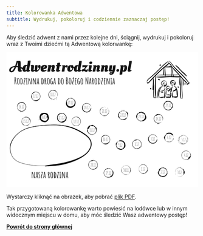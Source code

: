 ```yaml
---
title: Kolorowanka Adwentowa
subtitle: Wydrukuj, pokoloruj i codziennie zaznaczaj postęp!
---
```


Aby śledzić adwent z nami przez kolejne dni, ściągnij, wydrukuj i pokoloruj wraz z Twoimi dziećmi tą Adwentową kolorwankę:

[![Kolorowanka](/img/adwent-rodzinny-kolorowanka.png)](/img/adwent-rodzinny-kolorowanka.pdf)

Wystarczy kliknąć na obrazek, aby pobrać [plik PDF](/img/adwent-rodzinny-kolorowanka.pdf).

Tak przygotowaną kolorowankę warto powiesić na lodówce lub w innym widocznym miejscu w domu, aby móc śledzić Wasz adwentowy postęp!

**[Powrót do strony głównej](/)**
